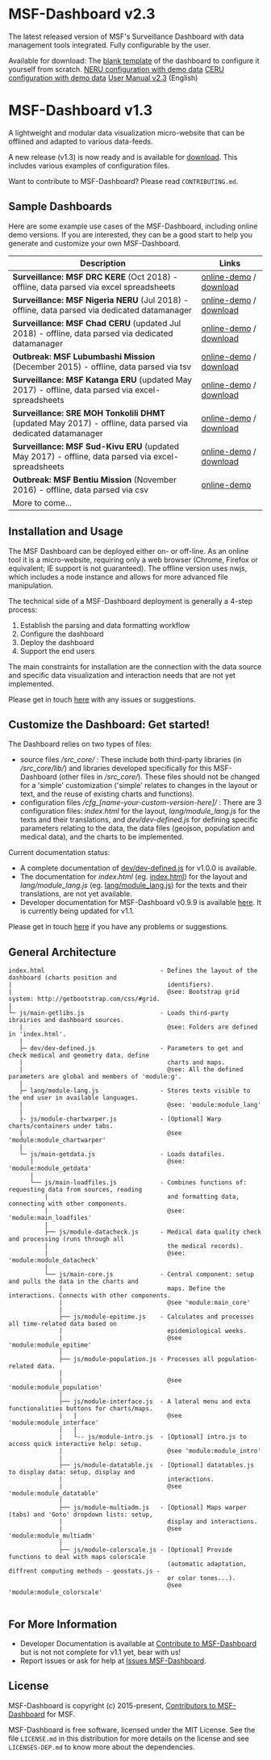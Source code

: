 MSF-Dashboard v2.3
====================

The latest released version of MSF's Surveillance Dashboard with data management tools integrated. Fully configurable by the user. 

Available for download:
The [blank template](https://github.com/MSF-UK/MSF-Dashboard/releases/download/2.3/MSF_Surveillance_Dashboard_v2.3_blank.7z) of the dashboard to configure it yourself from scratch. 
[NERU configuration with demo data](https://github.com/MSF-UK/MSF-Dashboard/releases/download/2.3/MSF_Surveillance_Dashboard_v2.3_NERU.7z)
[CERU configuration with demo data](https://github.com/MSF-UK/MSF-Dashboard/releases/download/2.3/MSF_Surveillance_Dashboard_v2.3_CERU.7z)
[User Manual v2.3](https://github.com/MSF-UK/MSF-Dashboard/releases/download/2.3/User_Manual_v2.3.pdf) (English)


MSF-Dashboard v1.3
====================

A lightweight and modular data visualization micro-website that can be offlined and adapted to various data-feeds.

A new release (v1.3) is now ready and is available for [download](https://github.com/MSF-UK/MSF-Dashboard/releases/tag/v1.3). This includes various examples of configuration files.

Want to contribute to MSF-Dashboard? Please read `CONTRIBUTING.md`.

Sample Dashboards
------------------

Here are some example use cases of the MSF-Dashboard, including online demo versions. If you are interested, they can be a good start to help you generate and customize your own MSF-Dashboard.

|Description                                           |Links                                                 |
|------------------------------------------------------|------------------------------------------------------|
|**Surveillance: MSF DRC KERE** (Oct 2018) - offline, data parsed via excel spreadsheets|[online-demo](http://MSF-UK.github.io/MSF-Dashboard/ver_demos/cfg_eru-drc/) / [download](https://github.com/MSF-UK/MSF-Dashboard/releases/download/v1.3.1/drc_kere_dashboard_v1.3_demo_data.zip)|
|**Surveillance: MSF Nigeria NERU** (Jul 2018) - offline, data parsed via dedicated datamanager|[online-demo](http://MSF-UK.github.io/MSF-Dashboard/ver_demos/cfg_eru-nigeria/) / [download](https://github.com/MSF-UK/MSF-Dashboard/releases/download/v1.3/neru_dashboard_datamanager_v1.3_fake_data.zip)|
|**Surveillance: MSF Chad CERU** (updated Jul 2018) - offline, data parsed via dedicated datamanager|[online-demo](http://MSF-UK.github.io/MSF-Dashboard/ver_demos/cfg_eru-chad/) / [download](https://github.com/MSF-UK/MSF-Dashboard/releases/download/v1.3/ceru_dashboard_datamanager_v1.3_fake_data.zip)|
|**Outbreak: MSF Lubumbashi Mission** (December 2015) - offline, data parsed via tsv|[online-demo](http://MSF-UK.github.io/MSF-Dashboard/ver_demos/cfg_msf-lubumbashi) / [download](https://github.com/MSF-UK/MSF-Dashboard/releases/download/v1.0.0_repackaged/msf-lubumbashi_v1.0.0.zip)|
|**Surveillance: MSF Katanga ERU** (updated May 2017) - offline, data parsed via excel-spreadsheets|[online-demo](http://MSF-UK.github.io/MSF-Dashboard/ver_demos/cfg_eru-katanga/) / [download](https://github.com/MSF-UK/MSF-Dashboard/releases/download/v1.1/eru-katanga_v1.1.zip)|
|**Surveillance: SRE MOH Tonkolili DHMT** (updated May 2017) - offline, data parsed via dedicated datamanager|[online-demo](http://MSF-UK.github.io/MSF-Dashboard/ver_demos/cfg_dhmt-tonkolili/) / [download](https://github.com/MSF-UK/MSF-Dashboard/releases/download/v1.1/dhmt-tonkolili_v1.1.zip)|
|**Surveillance: MSF Sud-Kivu ERU** (updated May 2017) - offline, data parsed via excel-spreadsheets|[online-demo](http://MSF-UK.github.io/MSF-Dashboard/ver_demos/cfg_eru-sudkivu/) / [download](https://github.com/MSF-UK/MSF-Dashboard/releases/download/v1.1/eru-sudkivu_v1.1.zip)|
|**Outbreak: MSF Bentiu Mission** (November 2016) - offline, data parsed via csv|[online-demo](http://MSF-UK.github.io/MSF-Dashboard/ver_demos/cfg_msf-bentiu)|
|More to come...| |


Installation and Usage
----------------------

The MSF Dashboard can be deployed either on- or off-line. As an online tool it is a micro-website, requiring only a web browser (Chrome, Firefox or equivalent; IE support is not guaranteed). The offline version uses nwjs, which includes a node instance and allows for more advanced file manipulation.

The technical side of a MSF-Dashboard deployment is generally a 4-step process:
1) Establish the parsing and data formatting workflow 
2) Configure the dashboard
3) Deploy the dashboard
4) Support the end users

The main constraints for installation are the connection with the data source and specific data visualization and interaction needs that are not yet implemented. 
 
Please get in touch [here](https://github.com/MSF-UK/MSF-Dashboard/issues) with any issues or suggestions.
 
<!-- **Ready to try? You can start with the ERU versions:**
+ Download the release including configuration files for the Sud-Kivu ERU here -> [X](https://github.com/MSF-UK/MSF-Dashboard/releases/tag/v1.1_eru-sudkivu)
+ Here is one page guide for quick deployement (included in the release) -> [X](https://github.com/MSF-UK/MSF-Dashboard/blob/master/cfg_eru-sudkivu/doc-dev/eru_dashboard-deployement_onepage.pdf)
+ Here is a simple user guide (included in the release) -> [X](https://github.com/MSF-UK/MSF-Dashboard/blob/master/cfg_eru-sudkivu/doc-user/eru_doc-user_draft.pdf) -->

Customize the Dashboard: Get started!
-------------------------------------

The Dashboard relies on two types of files:
+ source files */src_core/* : These include both third-party libraries (in */src_core/lib/*) and libraries developed specifically for this MSF-Dashboard (other files in */src_core/*). These files should not be changed for a 'simple' customization ('simple' relates to changes in the layout or text, and the reuse of existing charts and functions).
+ configuration files */cfg_[name-your-custom-version-here]/* : There are 3 configuration files: *index.html* for the layout, *lang/module_lang.js* for the texts and their translations, and *dev/dev-defined.js* for defining specific parameters relating to the data, the data files (geojson, population and medical data), and the charts to be implemented.


Current documentation status:
+ A complete documentation of [dev/dev-defined.js](http://msf-uk.github.io/MSF-Dashboard/doc_getting-started/docs/dev-defined.html) for v1.0.0 is available.
+ The documentation for *index.html* (eg. [index.html](https://github.com/MSF-UK/MSF-Dashboard/blob/master/cfg_msf-bentiu/index.html)) for the layout and *lang/module_lang.js* (eg. [lang/module_lang.js](https://github.com/MSF-UK/MSF-Dashboard/blob/master/cfg_msf-bentiu/lang/module-lang.js)) for the texts and their translations, are not yet available.
+ Developer documentation for MSF-Dashboard v0.9.9 is available [here](https://msf-uk.github.io/MSF-Dashboard_doc/). It is currently being updated for v1.1.

Please get in touch [here](https://github.com/MSF-UK/MSF-Dashboard/issues) if you have any problems or suggestions.

General Architecture
--------------------

```
index.html                                - Defines the layout of the dashboard (charts position and 
|                                           identifiers). 
|                                           @see: Bootstrap grid system: http://getbootstrap.com/css/#grid.  
|
└─ js/main-getlibs.js                     - Loads third-party ibrairies and dashboard sources.
   |                                        @see: Folders are defined in 'index.html'.
   |
   ├─ dev/dev-defined.js                  - Parameters to get and check medical and geometry data, define
   |                                        charts and maps.
   |                                        @see: All the defined parameters are global and members of 'module:g'.
   |
   ├─ lang/module-lang.js                 - Stores texts visible to the end user in available languages.
   |                                        @see: 'module:module_lang'
   |
   ├- js/module-chartwarper.js            - [Optional] Warp charts/containers under tabs.
   |                                        @see 'module:module_chartwarper'
   |
   └─ js/main-getdata.js                  - Loads datafiles.
      |                                     @see: 'module:module_getdata'
      |
      └── js/main-loadfiles.js            - Combines functions of: requesting data from sources, reading
          |                                 and formatting data, connecting with other components.
          |                                 @see: 'module:main_loadfiles'
          |
          ├── js/module-datacheck.js      - Medical data quality check and processing (runs through all
          |                                 the medical records).
          |                                 @see: 'module:module_datacheck'
          |
          └── js/main-core.js             - Central component: setup and pulls the data in the charts and   
              |                             maps. Define the interactions. Connects with other components.
              |                             @see 'module:main_core'
              |
              ├── js/module-epitime.js    - Calculates and processes all time-related data based on 
              |                             epidemiological weeks.
              |                             @see 'module:module_epitime'
              |
              ├── js/module-population.js - Processes all population-related data. 
              |                             
              |                             @see 'module:module_population'
              |
              ├── js/module-interface.js  - A lateral menu and exta functionalities buttons for charts/maps. 
              |   |                         @see 'module:module_interface'
              |   |          
              |   └-- js/module-intro.js  - [Optional] intro.js to access quick interactive help: setup.
              |                             @see 'module:module_intro'
              |
              ├── js/module-datatable.js  - [Optional] datatables.js to display data: setup, display and 
              |                             interactions.
              |                             @see 'module:module_datatable'
              |
              ├── js/module-multiadm.js   - [Optional] Maps warper (tabs) and 'Goto' dropdown lists: setup, 
              |                             display and interactions.
              |                             @see 'module:module_multiadm'
              |
              ├── js/module-colorscale.js - [Optional] Provide functions to deal with maps colorscale  
                                            (automatic adaptation, diffrent computing methods - geostats.js -
                                            or color tones...).
                                            @see 'module:module_colorscale'          
    
```

For More Information
--------------------

+ Developer Documentation is available at [Contribute to MSF-Dashboard](https://MSF-UK.github.io/MSF-Dashboard_doc) but is not not complete for v1.1 yet, bear with us!
+ Report issues or ask for help  at [Issues MSF-Dashboard](https://github.com/MSF-UK/MSF-Dashboard/issues).

License
-------

MSF-Dashboard is copyright (c) 2015-present, [Contributors to MSF-Dashboard](https://github.com/MSF-UK/MSF-Dashboard/graphs/contributors) for MSF.

MSF-Dashboard is free software, licensed under the MIT License. See the file `LICENSE.md` in this distribution for more details on the license and see `LICENSES-DEP.md` to know more about the dependencies.
